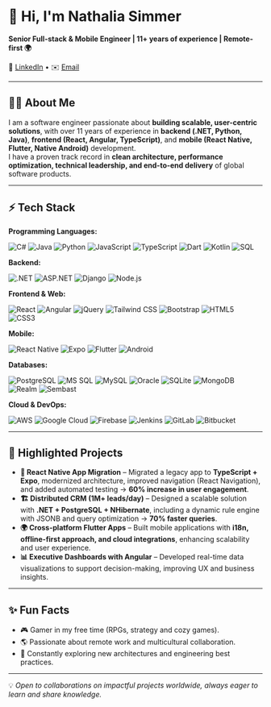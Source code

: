 # 🌟 Hi, I'm Nathalia Simmer  

**Senior Full-stack & Mobile Engineer | 11+ years of experience | Remote-first 🌍**  

🔗 [LinkedIn](https://www.linkedin.com/in/nathalia-simmer) • ✉️ [Email](mailto:nathaliasimmer@gmail.com)

---

## 👩‍💻 About Me  
I am a software engineer passionate about **building scalable, user-centric solutions**, with over 11 years of experience in **backend (.NET, Python, Java)**, **frontend (React, Angular, TypeScript)**, and **mobile (React Native, Flutter, Native Android)** development.  
I have a proven track record in **clean architecture, performance optimization, technical leadership, and end-to-end delivery** of global software products.  

---

## ⚡ Tech Stack

**Programming Languages:**

![C#](https://img.shields.io/badge/C%23-239120?logo=csharp&logoColor=white&style=for-the-badge)
![Java](https://img.shields.io/badge/Java-ED8B00?logo=openjdk&logoColor=white&style=for-the-badge)
![Python](https://img.shields.io/badge/Python-3776AB?logo=python&logoColor=white&style=for-the-badge)
![JavaScript](https://img.shields.io/badge/JavaScript-F7DF1E?logo=javascript&logoColor=000000&style=for-the-badge)
![TypeScript](https://img.shields.io/badge/TypeScript-3178C6?logo=typescript&logoColor=white&style=for-the-badge)
![Dart](https://img.shields.io/badge/Dart-0175C2?logo=dart&logoColor=white&style=for-the-badge)
![Kotlin](https://img.shields.io/badge/Kotlin-7F52FF?logo=kotlin&logoColor=white&style=for-the-badge)
![SQL](https://img.shields.io/badge/SQL-4479A1?logo=database&logoColor=white&style=for-the-badge)


**Backend:**

![.NET](https://img.shields.io/badge/.NET-512BD4?logo=dotnet&logoColor=white&style=for-the-badge)
![ASP.NET](https://img.shields.io/badge/ASP.NET-512BD4?logo=dotnet&logoColor=white&style=for-the-badge)
![Django](https://img.shields.io/badge/Django-092E20?logo=django&logoColor=white&style=for-the-badge)
![Node.js](https://img.shields.io/badge/Node.js-339933?logo=nodedotjs&logoColor=white&style=for-the-badge)

**Frontend & Web:**

![React](https://img.shields.io/badge/React-61DAFB?logo=react&logoColor=000000&style=for-the-badge)
![Angular](https://img.shields.io/badge/Angular-DD0031?logo=angular&logoColor=white&style=for-the-badge)
![jQuery](https://img.shields.io/badge/jQuery-0769AD?logo=jquery&logoColor=white&style=for-the-badge)
![Tailwind CSS](https://img.shields.io/badge/Tailwind_CSS-06B6D4?logo=tailwindcss&logoColor=white&style=for-the-badge)
![Bootstrap](https://img.shields.io/badge/Bootstrap-7952B3?logo=bootstrap&logoColor=white&style=for-the-badge)
![HTML5](https://img.shields.io/badge/HTML5-E34F26?logo=html5&logoColor=white&style=for-the-badge)
![CSS3](https://img.shields.io/badge/CSS3-1572B6?logo=css&logoColor=white&style=for-the-badge)

**Mobile:**

![React Native](https://img.shields.io/badge/React_Native-61DAFB?logo=react&logoColor=000000&style=for-the-badge)
![Expo](https://img.shields.io/badge/Expo-000020?logo=expo&logoColor=white&style=for-the-badge)
![Flutter](https://img.shields.io/badge/Flutter-02569B?logo=flutter&logoColor=white&style=for-the-badge)
![Android](https://img.shields.io/badge/Android-3DDC84?logo=android&logoColor=white&style=for-the-badge)

**Databases:**

![PostgreSQL](https://img.shields.io/badge/PostgreSQL-4169E1?logo=postgresql&logoColor=white&style=for-the-badge)
![MS SQL](https://img.shields.io/badge/MS_SQL-CC2927?logo=microsoftsqlserver&logoColor=white&style=for-the-badge)
![MySQL](https://img.shields.io/badge/MySQL-4479A1?logo=mysql&logoColor=white&style=for-the-badge)
![Oracle](https://img.shields.io/badge/Oracle-F80000?logo=oracle&logoColor=white&style=for-the-badge)
![SQLite](https://img.shields.io/badge/SQLite-003B57?logo=sqlite&logoColor=white&style=for-the-badge)
![MongoDB](https://img.shields.io/badge/MongoDB-47A248?logo=mongodb&logoColor=white&style=for-the-badge)
![Realm](https://img.shields.io/badge/Realm-39477F?logo=realm&logoColor=white&style=for-the-badge)
![Sembast](https://img.shields.io/badge/Sembast-009688?logo=database&logoColor=white&style=for-the-badge)

**Cloud & DevOps:**

![AWS](https://img.shields.io/badge/AWS-FF9900?logo=amazonaws&logoColor=white&style=for-the-badge)
![Google Cloud](https://img.shields.io/badge/Google_Cloud-4285F4?logo=googlecloud&logoColor=white&style=for-the-badge)
![Firebase](https://img.shields.io/badge/Firebase-FFCA28?logo=firebase&logoColor=000000&style=for-the-badge)
![Jenkins](https://img.shields.io/badge/Jenkins-D24939?logo=jenkins&logoColor=white&style=for-the-badge)
![GitLab](https://img.shields.io/badge/GitLab-FC6D26?logo=gitlab&logoColor=white&style=for-the-badge)
![Bitbucket](https://img.shields.io/badge/Bitbucket-0052CC?logo=bitbucket&logoColor=white&style=for-the-badge)

---

## 🚀 Highlighted Projects  

- **📱 React Native App Migration** – Migrated a legacy app to **TypeScript + Expo**, modernized architecture, improved navigation (React Navigation), and added automated testing → **60% increase in user engagement**.  
- **🏗️ Distributed CRM (1M+ leads/day)** – Designed a scalable solution with **.NET + PostgreSQL + NHibernate**, including a dynamic rule engine with JSONB and query optimization → **70% faster queries**.  
- **🌍 Cross-platform Flutter Apps** – Built mobile applications with **i18n, offline-first approach, and cloud integrations**, enhancing scalability and user experience.  
- **📊 Executive Dashboards with Angular** – Developed real-time data visualizations to support decision-making, improving UX and business insights.  

---

## ✨ Fun Facts  
- 🎮 Gamer in my free time (RPGs, strategy and cozy games).  
- 🌎 Passionate about remote work and multicultural collaboration.  
- 📖 Constantly exploring new architectures and engineering best practices.  

---

💡 *Open to collaborations on impactful projects worldwide, always eager to learn and share knowledge.*  

